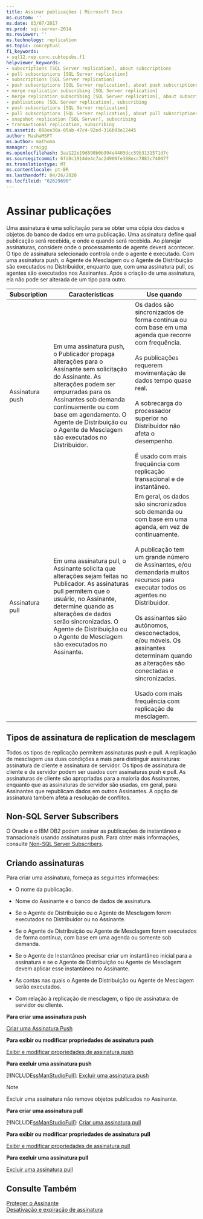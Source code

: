 ```yaml
---
title: Assinar publicações | Microsoft Docs
ms.custom: ''
ms.date: 03/07/2017
ms.prod: sql-server-2014
ms.reviewer: ''
ms.technology: replication
ms.topic: conceptual
f1_keywords:
- sql12.rep.conc.subtopubs.f1
helpviewer_keywords:
- subscriptions [SQL Server replication], about subscriptions
- pull subscriptions [SQL Server replication]
- subscriptions [SQL Server replication]
- push subscriptions [SQL Server replication], about push subscriptions
- merge replication subscribing [SQL Server replication]
- merge replication subscribing [SQL Server replication], about subscribing
- publications [SQL Server replication], subscribing
- push subscriptions [SQL Server replication]
- pull subscriptions [SQL Server replication], about pull subscriptions
- snapshot replication [SQL Server], subscribing
- transactional replication, subscribing
ms.assetid: 088ee30a-05ab-47c4-92ed-316b93e12445
author: MashaMSFT
ms.author: mathoma
manager: craigg
ms.openlocfilehash: 3aa122e19d890b0b994e4403dcc59b3131571d7c
ms.sourcegitcommit: 6fd8c1914de4c7ac24900fe388ecc7883c740077
ms.translationtype: MT
ms.contentlocale: pt-BR
ms.lasthandoff: 04/26/2020
ms.locfileid: "62629690"
---
```

# <a name="subscribe-to-publications"></a>Assinar publicações
  Uma assinatura é uma solicitação para se obter uma cópia dos dados e objetos do banco de dados em uma publicação. Uma assinatura define qual publicação será recebida, e onde e quando será recebida. Ao planejar assinaturas, considere onde o processamento de agente deverá acontecer. O tipo de assinatura selecionado controla onde o agente é executado. Com uma assinatura push, o Agente de Mesclagem ou o Agente de Distribuição são executados no Distribuidor, enquanto que, com uma assinatura pull, os agentes são executados nos Assinantes. Após a criação de uma assinatura, ela não pode ser alterada de um tipo para outro.  
  
|Subscription|Características|Use quando|  
|------------------|---------------------|--------------|  
|Assinatura push|Em uma assinatura push, o Publicador propaga alterações para o Assinante sem solicitação do Assinante. As alterações podem ser empurradas para os Assinantes sob demanda continuamente ou com base em agendamento. O Agente de Distribuição ou o Agente de Mesclagem são executados no Distribuidor.|Os dados são sincronizados de forma contínua ou com base em uma agenda que recorre com frequência.<br /><br /> As publicações requerem movimentação de dados tempo quase real.<br /><br /> A sobrecarga do processador superior no Distribuidor não afeta o desempenho.<br /><br /> É usado com mais frequência com replicação transacional e de instantâneo.|  
|Assinatura pull|Em uma assinatura pull, o Assinante solicita que alterações sejam feitas no Publicador. As assinaturas pull permitem que o usuário, no Assinante, determine quando as alterações de dados serão sincronizadas. O Agente de Distribuição ou o Agente de Mesclagem são executados no Assinante.|Em geral, os dados são sincronizados sob demanda ou com base em uma agenda, em vez de continuamente.<br /><br /> A publicação tem um grande número de Assinantes, e/ou demandaria muitos recursos para executar todos os agentes no Distribuidor.<br /><br /> Os assinantes são autônomos, desconectados, e/ou móveis. Os assinantes determinam quando as alterações são conectadas e sincronizadas.<br /><br /> Usado com mais frequência com replicação de mesclagem.|  
  
## <a name="merge-replication-subscription-types"></a>Tipos de assinatura de replication de mesclagem  
 Todos os tipos de replicação permitem assinaturas push e pull. A replicação de mesclagem usa duas condições a mais para distinguir assinaturas: assinatura de cliente e assinatura de servidor. Os tipos de assinatura de cliente e de servidor podem ser usados com assinaturas push e pull. As assinaturas de cliente são apropriadas para a maioria dos Assinantes, enquanto que as assinaturas de servidor são usadas, em geral, para Assinantes que republicam dados em outros Assinantes. A opção de assinatura também afeta a resolução de conflitos.  
  
## <a name="non-sql-server-subscribers"></a>Non-SQL Server Subscribers  
 O Oracle e o IBM DB2 podem assinar as publicações de instantâneo e transacionais usando assinaturas push. Para obter mais informações, consulte [Non-SQL Server Subscribers](non-sql/non-sql-server-subscribers.md).  
  
## <a name="creating-subscriptions"></a>Criando assinaturas  
 Para criar uma assinatura, forneça as seguintes informações:  
  
-   O nome da publicação.  
  
-   Nome do Assinante e o banco de dados de assinatura.  
  
-   Se o Agente de Distribuição ou o Agente de Mesclagem forem executados no Distribuidor ou no Assinante.  
  
-   Se o Agente de Distribuição ou Agente de Mesclagem forem executados de forma contínua, com base em uma agenda ou somente sob demanda.  
  
-   Se o Agente de Instantâneo precisar criar um instantâneo inicial para a assinatura e se o Agente de Distribuição ou Agente de Mesclagem devem aplicar esse instantâneo no Assinante.  
  
-   As contas nas quais o Agente de Distribuição ou Agente de Mesclagem serão executados.  
  
-   Com relação à replicação de mesclagem, o tipo de assinatura: de servidor ou cliente.  
  
 **Para criar uma assinatura push**  
  
 [Criar uma Assinatura Push](create-a-push-subscription.md)  
  
 **Para exibir ou modificar propriedades de assinatura push**  
  
 [Exibir e modificar propriedades de assinatura push](view-and-modify-push-subscription-properties.md)  
  
 **Para excluir uma assinatura push**  
  
 [!INCLUDE[ssManStudioFull](../../includes/ssmanstudiofull-md.md)]: [Excluir uma assinatura push](delete-a-push-subscription.md)  
  
> [!NOTE]  
>  Excluir uma assinatura não remove objetos publicados no Assinante.  
  
 **Para criar uma assinatura pull**  
  
 [!INCLUDE[ssManStudioFull](../../includes/ssmanstudiofull-md.md)]: [Criar uma assinatura pull](create-a-pull-subscription.md)  
  
 **Para exibir ou modificar propriedades de assinatura pull**  
  
 [Exibir e modificar propriedades de assinatura pull](view-and-modify-pull-subscription-properties.md)  
  
 **Para excluir uma assinatura pull**  
  
 [Excluir uma assinatura pull](delete-a-pull-subscription.md)  
  
## <a name="see-also"></a>Consulte Também  
 [Proteger o Assinante](security/secure-the-subscriber.md)   
 [Desativação e expiração de assinatura](subscription-expiration-and-deactivation.md)  
  
  
